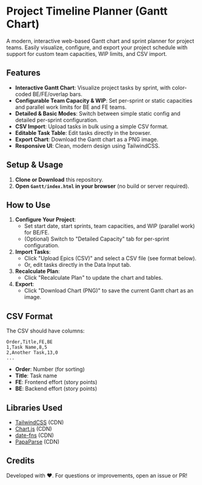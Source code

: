 # Project Timeline Planner (Gantt Chart)

A modern, interactive web-based Gantt chart and sprint planner for project teams. Easily visualize, configure, and export your project schedule with support for custom team capacities, WIP limits, and CSV import.

## Features
- **Interactive Gantt Chart**: Visualize project tasks by sprint, with color-coded BE/FE/overlap bars.
- **Configurable Team Capacity & WIP**: Set per-sprint or static capacities and parallel work limits for BE and FE teams.
- **Detailed & Basic Modes**: Switch between simple static config and detailed per-sprint configuration.
- **CSV Import**: Upload tasks in bulk using a simple CSV format.
- **Editable Task Table**: Edit tasks directly in the browser.
- **Export Chart**: Download the Gantt chart as a PNG image.
- **Responsive UI**: Clean, modern design using TailwindCSS.

## Setup & Usage
1. **Clone or Download** this repository.
2. **Open `Gantt/index.html` in your browser** (no build or server required).

## How to Use
1. **Configure Your Project**:
   - Set start date, start sprints, team capacities, and WIP (parallel work) for BE/FE.
   - (Optional) Switch to "Detailed Capacity" tab for per-sprint configuration.
2. **Import Tasks**:
   - Click "Upload Epics (CSV)" and select a CSV file (see format below).
   - Or, edit tasks directly in the Data Input tab.
3. **Recalculate Plan**:
   - Click "Recalculate Plan" to update the chart and tables.
4. **Export**:
   - Click "Download Chart (PNG)" to save the current Gantt chart as an image.

## CSV Format
The CSV should have columns:

```
Order,Title,FE,BE
1,Task Name,8,5
2,Another Task,13,0
...
```
- **Order**: Number (for sorting)
- **Title**: Task name
- **FE**: Frontend effort (story points)
- **BE**: Backend effort (story points)

## Libraries Used
- [TailwindCSS](https://tailwindcss.com/) (CDN)
- [Chart.js](https://www.chartjs.org/) (CDN)
- [date-fns](https://date-fns.org/) (CDN)
- [PapaParse](https://www.papaparse.com/) (CDN)

## Credits
Developed with ❤️. For questions or improvements, open an issue or PR! 